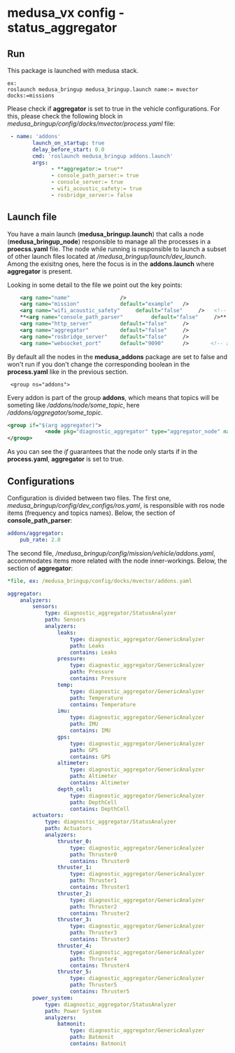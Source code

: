 # medusa_vx config - status_aggregator

## Run
This package is launched with medusa stack.
```
ex:
roslaunch medusa_bringup medusa_bringup.launch name:= mvector docks:=missions
```

Please check if **aggregator** is set to true in the vehicle configurations. For this, please check the following block in *medusa_bringup/config/docks/mvector/process.yaml* file:

```yaml
 - name: 'addons'
        launch_on_startup: true
        delay_before_start: 0.0
        cmd: 'roslaunch medusa_bringup addons.launch'
        args:
              - **aggregator:= true**
              - console_path_parser:= true
              - console_server:= true
              - wifi_acoustic_safety:= true
              - rosbridge_server:= false
```


## Launch file
You have a main launch (**medusa_bringup.launch**) that calls a node (**medusa_bringup_node**) responsible to manage all the processes in a **proecss.yaml** file.
The node while running is responsible to launch a subset of other launch files located at */medusa_bringup/launch/dev_launch*. Among the exisitng ones, here the focus is in the **addons.launch** where **aggregator** is present.

Looking in some detail to the file we point out the key points:
```xml
    <arg name="name"                />   
    <arg name="mission"             default="example"   />   
    <arg name="wifi_acoustic_safety"     default="false"     />   <!-- safety features -->
    **<arg name="console_path_parser"         default="false"     />**   
    <arg name="http_server"         default="false"     />   
    <arg name="aggregator"          default="false"     />   
    <arg name="rosbridge_server"    default="false"     />   
    <arg name="websocket_port"      default="9090"      />       <!-- arg to use in http-->
```

By default all the nodes in the **medusa_addons** package are set to false and won't run if you don't change the corresponding boolean in the **process.yaml** like in the previous section. 

```
 <group ns="addons">
```
Every addon is part of the group **addons**, which means that topics will be someting like */addons/node/some_topic*, here */addons/aggregator/some_topic*.

```xml
<group if="$(arg aggregator)">
            <node pkg="diagnostic_aggregator" type="aggregator_node" name="aggregator" output="screen" />
</group>
```

As you can see the *if* guarantees that the node only starts if in the **process.yaml**, **aggregator** is set to true.  


## Configurations

Configuration is divided between two files. The first one, *medusa_bringup/config/dev_configs/ros.yaml*, is responsible with ros node items (frequency and topics names). Below, the section of **console_path_parser**:


```yaml
addons/aggregator:
    pub_rate: 2.0
```

The second file, */medusa_bringup/config/mission/vehicle/addons.yaml*, accommodates items more related with the node inner-workings. 
Below, the section of **aggregator**:
```yaml
*file, ex: /medusa_bringup/config/docks/mvector/addons.yaml

aggregator:
    analyzers:
        sensors:
            type: diagnostic_aggregator/StatusAnalyzer
            path: Sensors
            analyzers:
                leaks:    
                    type: diagnostic_aggregator/GenericAnalyzer
                    path: Leaks
                    contains: Leaks
                pressure:
                    type: diagnostic_aggregator/GenericAnalyzer
                    path: Pressure
                    contains: Pressure
                temp:
                    type: diagnostic_aggregator/GenericAnalyzer
                    path: Temperature
                    contains: Temperature
                imu:
                    type: diagnostic_aggregator/GenericAnalyzer
                    path: IMU
                    contains: IMU
                gps:
                    type: diagnostic_aggregator/GenericAnalyzer
                    path: GPS
                    contains: GPS
                altimeter:
                    type: diagnostic_aggregator/GenericAnalyzer
                    path: Altimeter
                    contains: Altimeter
                depth_cell:
                    type: diagnostic_aggregator/GenericAnalyzer
                    path: DepthCell
                    contains: DepthCell
        actuators:
            type: diagnostic_aggregator/StatusAnalyzer
            path: Actuators
            analyzers:
                thruster_0:
                    type: diagnostic_aggregator/GenericAnalyzer
                    path: Thruster0
                    contains: Thruster0
                thruster_1:
                    type: diagnostic_aggregator/GenericAnalyzer
                    path: Thruster1
                    contains: Thruster1
                thruster_2:
                    type: diagnostic_aggregator/GenericAnalyzer
                    path: Thruster2
                    contains: Thruster2
                thruster_3:
                    type: diagnostic_aggregator/GenericAnalyzer
                    path: Thruster3
                    contains: Thruster3
                thruster_4:
                    type: diagnostic_aggregator/GenericAnalyzer
                    path: Thruster4
                    contains: Thruster4
                thruster_5:
                    type: diagnostic_aggregator/GenericAnalyzer
                    path: Thruster5
                    contains: Thruster5
        power_system:
            type: diagnostic_aggregator/StatusAnalyzer
            path: Power System
            analyzers:
                batmonit:
                    type: diagnostic_aggregator/GenericAnalyzer
                    path: Batmonit
                    contains: Batmonit
```  